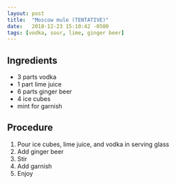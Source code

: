 ```yaml
---
layout: post
title:  "Moscow mule (TENTATIVE)"
date:   2018-12-23 15:10:42 -0500
tags: [vodka, sour, lime, ginger beer]
---
```


## Ingredients
- 3 parts vodka
- 1 part lime juice
- 6 parts ginger beer
- 4 ice cubes
- mint for garnish

## Procedure
1. Pour ice cubes, lime juice, and vodka in serving glass
2. Add ginger beer
3. Stir
4. Add garnish
5. Enjoy
